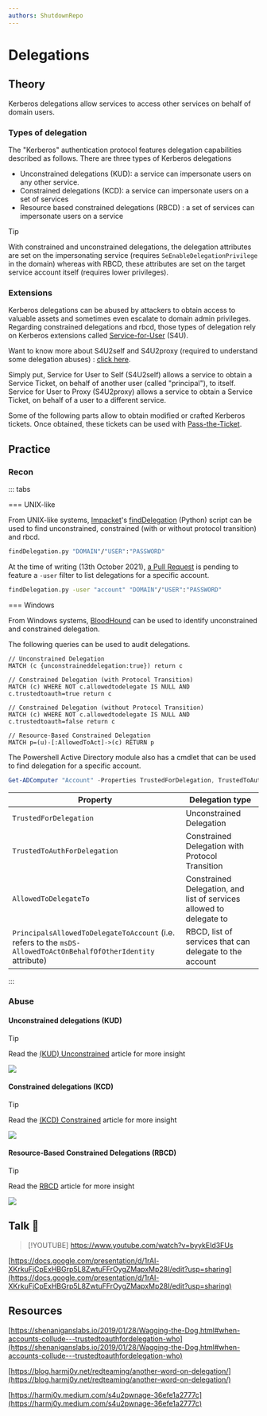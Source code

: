 ```yaml
---
authors: ShutdownRepo
---
```


# Delegations

## Theory

Kerberos delegations allow services to access other services on behalf of domain users.

### Types of delegation

The "Kerberos" authentication protocol features delegation capabilities described as follows. There are three types of Kerberos delegations

* Unconstrained delegations (KUD): a service can impersonate users on any other service.
* Constrained delegations (KCD): a service can impersonate users on a set of services
* Resource based constrained delegations (RBCD) : a set of services can impersonate users on a service

> [!TIP]
> With constrained and unconstrained delegations, the delegation attributes are set on the impersonating service (requires `SeEnableDelegationPrivilege` in the domain) whereas with RBCD, these attributes are set on the target service account itself (requires lower privileges).

### Extensions

Kerberos delegations can be abused by attackers to obtain access to valuable assets and sometimes even escalate to domain admin privileges. Regarding constrained delegations and rbcd, those types of delegation rely on Kerberos extensions called [Service-for-User](../#service-for-user-extensions) (S4U).

Want to know more about S4U2self and S4U2proxy (required to understand some delegation abuses) : [click here](../#service-for-user-extensions).

Simply put, Service for User to Self (S4U2self) allows a service to obtain a Service Ticket, on behalf of another user (called "principal"), to itself. Service for User to Proxy (S4U2proxy) allows a service to obtain a Service Ticket, on behalf of a user to a different service. 

Some of the following parts allow to obtain modified or crafted Kerberos tickets. Once obtained, these tickets can be used with [Pass-the-Ticket](../ptt.md).

## Practice

### Recon

::: tabs

=== UNIX-like

From UNIX-like systems, [Impacket](https://github.com/SecureAuthCorp/impacket)'s [findDelegation](https://github.com/SecureAuthCorp/impacket/blob/master/examples/findDelegation.py) (Python) script can be used to find unconstrained, constrained (with or without protocol transition) and rbcd.

```bash
findDelegation.py "DOMAIN"/"USER":"PASSWORD"
```

At the time of writing (13th October 2021), [a Pull Request](https://github.com/SecureAuthCorp/impacket/pull/1184) is pending to feature a `-user` filter to list delegations for a specific account.

```bash
findDelegation.py -user "account" "DOMAIN"/"USER":"PASSWORD"
```


=== Windows

From Windows systems, [BloodHound](../../../recon/bloodhound/index) can be used to identify unconstrained and constrained delegation.

The following queries can be used to audit delegations.

```cypher
// Unconstrained Delegation
MATCH (c {unconstraineddelegation:true}) return c

// Constrained Delegation (with Protocol Transition)
MATCH (c) WHERE NOT c.allowedtodelegate IS NULL AND c.trustedtoauth=true return c

// Constrained Delegation (without Protocol Transition)
MATCH (c) WHERE NOT c.allowedtodelegate IS NULL AND c.trustedtoauth=false return c

// Resource-Based Constrained Delegation
MATCH p=(u)-[:AllowedToAct]->(c) RETURN p
```

The Powershell Active Directory module also has a cmdlet that can be used to find delegation for a specific account.

```powershell
Get-ADComputer "Account" -Properties TrustedForDelegation, TrustedToAuthForDelegation,msDS-AllowedToDelegateTo,PrincipalsAllowedToDelegateToAccount
```



| Property | Delegation type |
| --- | --- |
| `TrustedForDelegation` | Unconstrained Delegation |
| `TrustedToAuthForDelegation` | Constrained Delegation with Protocol Transition |
| `AllowedToDelegateTo` | Constrained Delegation, and list of services allowed to delegate to |
| `PrincipalsAllowedToDelegateToAccount` (i.e. refers to the `msDS-AllowedToActOnBehalfOfOtherIdentity` attribute) | RBCD, list of services that can delegate to the account |



:::


### Abuse

#### Unconstrained delegations (KUD)

> [!TIP]
> Read the [(KUD) Unconstrained](unconstrained.md) article for more insight

![](<assets/KUD mindmap.png>)

#### Constrained delegations (KCD)
> [!TIP]
> Read the [(KCD) Constrained](constrained.md) article for more insight

![](<assets/KCD mindmap.png>)

#### Resource-Based Constrained Delegations (RBCD)

> [!TIP]
> Read the [RBCD](rbcd.md) article for more insight


![](<assets/RBCD mindmap.png>)

## Talk :microphone:

> [!YOUTUBE] https://www.youtube.com/watch?v=byykEId3FUs


[https://docs.google.com/presentation/d/1rAl-XKrkuFjCpExHBGrp5L8ZwtuFFrOygZMapxMp28I/edit?usp=sharing](https://docs.google.com/presentation/d/1rAl-XKrkuFjCpExHBGrp5L8ZwtuFFrOygZMapxMp28I/edit?usp=sharing)

## Resources

[https://shenaniganslabs.io/2019/01/28/Wagging-the-Dog.html#when-accounts-collude---trustedtoauthfordelegation-who](https://shenaniganslabs.io/2019/01/28/Wagging-the-Dog.html#when-accounts-collude---trustedtoauthfordelegation-who)

[https://blog.harmj0y.net/redteaming/another-word-on-delegation/](https://blog.harmj0y.net/redteaming/another-word-on-delegation/)

[https://harmj0y.medium.com/s4u2pwnage-36efe1a2777c](https://harmj0y.medium.com/s4u2pwnage-36efe1a2777c)
